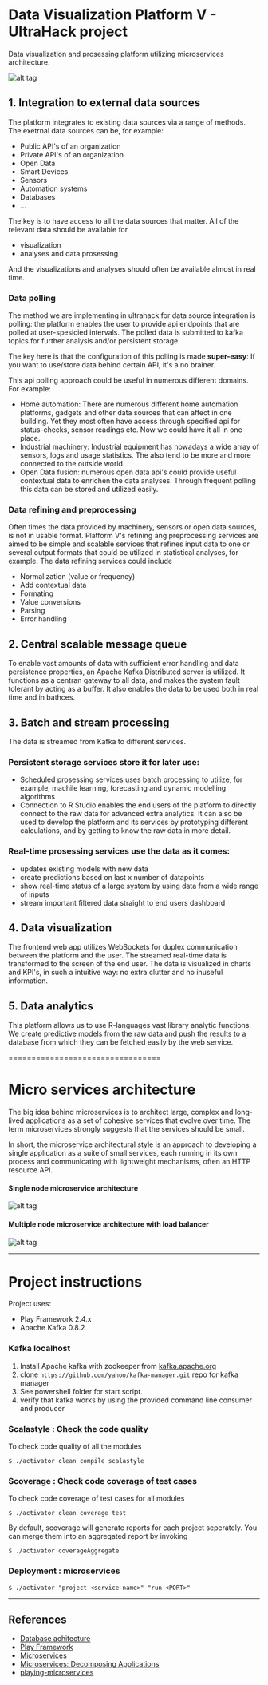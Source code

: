 Data Visualization Platform V - UltraHack project
=================================

Data visualization and prosessing platform utilizing microservices architecture.

![alt tag](/web/public/images/dataVisuPlatformArkkitehtuuri.png)

## 1. Integration to external data sources
The platform integrates to existing data sources via a range of methods. The exetrnal data sources can be, for example:

* Public API's of an organization
* Private API's of an organization
* Open Data
* Smart Devices
* Sensors
* Automation systems
* Databases
* ...

The key is to have access to all the data sources that matter. All of the relevant data should be available for 

* visualization
* analyses and data prosessing

And the visualizations and analyses should often be available almost in real time.

### Data polling

The method we are implementing in ultrahack for data source integration is polling: the platform enables the user to provide api endpoints that are polled at user-spesicied intervals. The polled data is submitted to kafka topics for further analysis and/or persistent storage. 

The key here is that the configuration of this polling is made **super-easy**: If you want to use/store data behind certain API, it's a no brainer.

This api polling approach could be useful in numerous different domains. For example: 
* Home automation: There are numerous different home automation platforms, gadgets and other data sources that can affect in one building. Yet they most often have access through specified api for status-checks, sensor readings etc. Now we could have it all in one place.
* Industrial machinery: Industrial equipment has nowadays a wide array of sensors, logs and usage statistics. The also tend to be more and more connected to the outside world. 
* Open Data fusion: numerous open data api's could provide useful contextual data to enrichen the data analyses. Through frequent polling this data can be stored and utilized easily. 

### Data refining and preprocessing

Often times the data provided by machinery, sensors or open data sources, is not in usable format. Platform V's refining ang preprocessing services are aimed to be simple and scalable services that refines input data to one or several output formats that could be utilized in statistical analyses, for example. The data refining services could include

* Normalization (value or frequency)
* Add contextual data
* Formating
* Value conversions
* Parsing
* Error handling

## 2. Central scalable message queue

To enable vast amounts of data with sufficient error handling and data persistence properties, an Apache Kafka Distributed server is utilized. It functions as a centran gateway to all data, and makes the system fault tolerant by acting as a buffer. It also enables the data to be used both in real time and in bathces.

## 3. Batch and stream processing

The data is streamed from Kafka to different services. 

### Persistent storage services store it for later use: 

* Scheduled prosessing services uses batch processing to utilize, for example, machile learning, forecasting and dynamic modelling algorithms 
* Connection to R Studio enables the end users of the platform to directly connect to the raw data for advanced extra analytics. It can also be used to develop the platform and its services by prototyping different calculations, and by getting to know the raw data in more detail.

### Real-time prosessing services use the data as it comes:

* updates existing models with new data
* create predictions based on last x number of datapoints
* show real-time status of a large system by using data from a wide range of inputs
* stream important filtered data straight to end users dashboard


## 4. Data visualization

The frontend web app utilizes WebSockets for duplex communication between the platform and the user. The streamed real-time data is transformed to the screen of the end user. The data is visualized in charts and KPI's, in such a intuitive way: no extra clutter and no inuseful information. 

## 5. Data analytics

This platform allows us to use R-languages vast library analytic functions. We create predictive models from the raw data and push the results to a database from which they can be fetched easily by the web service.

=================================

# Micro services architecture

The big idea behind microservices is to architect large, complex and long-lived applications as a set of cohesive services that evolve over time. The term microservices strongly suggests that the services should be small.

In short, the microservice architectural style is an approach to developing a single application as a suite of small services, each running in its own process and communicating with lightweight mechanisms, often an HTTP resource API.

#### Single node microservice architecture

![alt tag](/web/public/images/microservices-arch.png)

#### Multiple node microservice architecture with load balancer

![alt tag](/web/public/images/microservices-arch-with-elb.png)


---

# Project instructions

Project uses:
* Play Framework 2.4.x
* Apache Kafka 0.8.2

### Kafka localhost
1. Install Apache kafka with zookeeper from [kafka.apache.org](http://kafka.apache.org/downloads.html)
2. clone ```https://github.com/yahoo/kafka-manager.git``` repo for kafka manager
3. See powershell folder for start script.
4. verify that kafka works by using the provided command line consumer and producer


### Scalastyle : Check the code quality

To check code quality of all the modules
```
$ ./activator clean compile scalastyle
```

### Scoverage : Check code coverage of test cases

To check code coverage of test cases for all modules
```
$ ./activator clean coverage test
```
By default, scoverage will generate reports for each project seperately. You can merge them into an aggregated report by invoking
```
$ ./activator coverageAggregate
```

### Deployment : microservices
```
$ ./activator "project <service-name>" "run <PORT>"
```

-----------------------------------------------------------------------
References
-----------------------------------------------------------------------
* [Database achitecture](https://github.com/alakiikonen/ultrahack-platform-v/blob/master/DBarchitecture.md)
* [Play Framework](http://www.playframework.com/)
* [Microservices](http://martinfowler.com/articles/microservices.html)
* [Microservices: Decomposing Applications](http://www.infoq.com/articles/microservices-intro)
* [playing-microservices](http://blog.knoldus.com/2015/06/15/play-microservice-architecture/)
